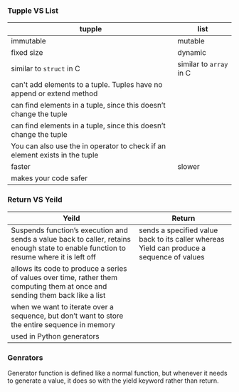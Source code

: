 ### Tupple VS List

| tupple | list |
|--------|------|
| immutable | mutable |
| fixed size | dynamic |
| similar to `struct` in C | similar to `array`  in C|
| can't add elements to a tuple. Tuples have no append or extend method| |
| can find elements in a tuple, since this doesn’t change the tuple | |
| can find elements in a tuple, since this doesn’t change the tuple | |
| You can also use the in operator to check if an element exists in the tuple | |
| faster | slower |
| makes your code safer | |

### Return VS Yeild

| Yeild | Return |
| ------|------- |
| Suspends function’s execution and sends a value back to caller, retains enough state to enable function to resume where it is left off |  sends a specified value back to its caller whereas Yield can produce a sequence of values|
| allows its code to produce a series of values over time, rather them computing them at once and sending them back like a list | |
|  when we want to iterate over a sequence, but don’t want to store the entire sequence in memory | |
| used in Python generators | |

### Genrators

Generator function is defined like a normal function, but whenever it needs
to generate a value, it does so with the yield keyword rather than return.
